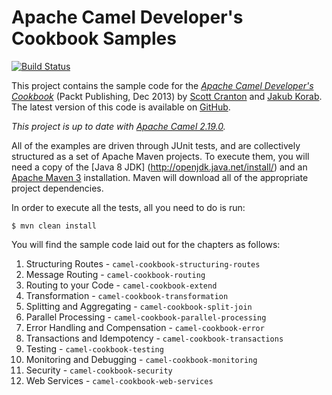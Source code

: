 Apache Camel Developer's Cookbook Samples
=========================================

[![Build Status](https://travis-ci.org/CamelCookbook/camel-cookbook-examples.png?branch=camel-v2.19.x)](https://travis-ci.org/CamelCookbook/camel-cookbook-examples)

This project contains the sample code for the [_Apache Camel Developer's Cookbook_](http://www.packtpub.com/apache-camel-developers-cookbook/book)
(Packt Publishing, Dec 2013) by [Scott Cranton](https://github.com/scranton) and [Jakub Korab](https://github.com/jkorab).
The latest version of this code is available on [GitHub](http://github.com/CamelCookbook/camel-cookbook-examples).

*This project is up to date with [Apache Camel 2.19.0](http://camel.apache.org/camel-2190-release.html).*

All of the examples are driven through JUnit tests, and are collectively structured as a set
of Apache Maven projects. To execute them, you will need a copy of the [Java 8 JDK]
(http://openjdk.java.net/install/) and an [Apache Maven 3](http://maven.apache.org/) installation. 
Maven will download all of the appropriate project dependencies.

In order to execute all the tests, all you need to do is run:

    $ mvn clean install

You will find the sample code laid out for the chapters as follows:

1. Structuring Routes - `camel-cookbook-structuring-routes`
2. Message Routing - `camel-cookbook-routing`
3. Routing to your Code - `camel-cookbook-extend`
4. Transformation - `camel-cookbook-transformation`
5. Splitting and Aggregating - `camel-cookbook-split-join`
6. Parallel Processing - `camel-cookbook-parallel-processing`
7. Error Handling and Compensation - `camel-cookbook-error`
8. Transactions and Idempotency - `camel-cookbook-transactions`
9. Testing - `camel-cookbook-testing`
10. Monitoring and Debugging - `camel-cookbook-monitoring`
11. Security - `camel-cookbook-security`
12. Web Services - `camel-cookbook-web-services`
